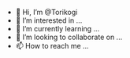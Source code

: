 - 👋 Hi, I’m @Torikogi
- 👀 I’m interested in ...
- 🌱 I’m currently learning ...
- 💞️ I’m looking to collaborate on ...
- 📫 How to reach me ...

<!---
Torikogi/Torikogi is a ✨ special ✨ repository because its `README.md` (this file) appears on your GitHub profile.
You can click the Preview link to take a look at your changes.
--->
